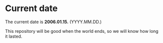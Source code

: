 # Current date

The current date is **2006.01.15.** (YYYY.MM.DD.)

This repository will be good when the world ends, so we will know how long it lasted.